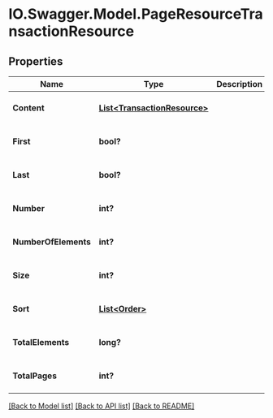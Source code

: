 # IO.Swagger.Model.PageResourceTransactionResource
## Properties

Name | Type | Description | Notes
------------ | ------------- | ------------- | -------------
**Content** | [**List&lt;TransactionResource&gt;**](TransactionResource.md) |  | [optional] [default to null]
**First** | **bool?** |  | [optional] [default to null]
**Last** | **bool?** |  | [optional] [default to null]
**Number** | **int?** |  | [optional] [default to null]
**NumberOfElements** | **int?** |  | [optional] [default to null]
**Size** | **int?** |  | [optional] [default to null]
**Sort** | [**List&lt;Order&gt;**](Order.md) |  | [optional] [default to null]
**TotalElements** | **long?** |  | [optional] [default to null]
**TotalPages** | **int?** |  | [optional] [default to null]

[[Back to Model list]](../README.md#documentation-for-models) [[Back to API list]](../README.md#documentation-for-api-endpoints) [[Back to README]](../README.md)

